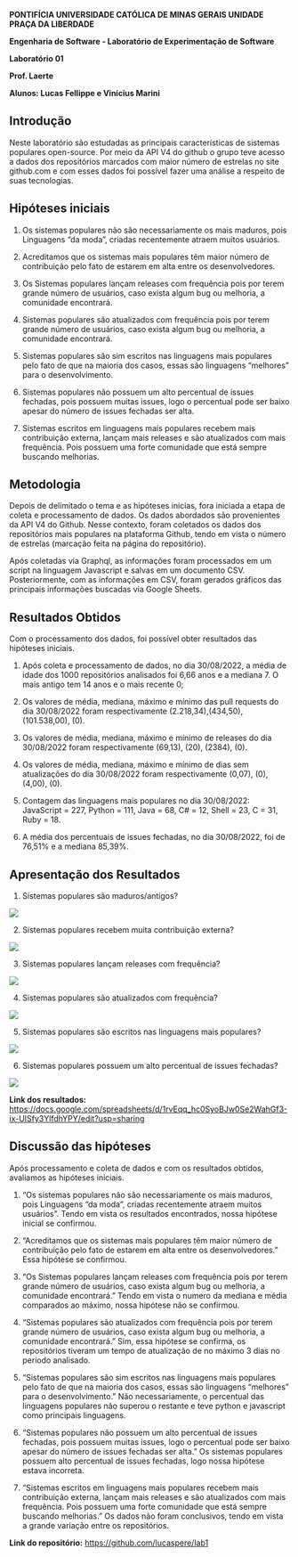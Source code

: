 
**PONTIFÍCIA UNIVERSIDADE CATÓLICA DE MINAS GERAIS UNIDADE PRAÇA DA LIBERDADE**

  

  

**Engenharia de Software - Laboratório de Experimentação de Software**

  

  

**Laboratório 01**

  

  

**Prof. Laerte**

  

  

**Alunos: Lucas Fellippe e Vinícius Marini**

  

  

## Introdução

  

  

Neste laboratório são estudadas as principais características de sistemas populares open-source. Por meio da API V4 do github o grupo teve acesso a dados dos repositórios marcados com maior número de estrelas no site github.com e com esses dados foi possível fazer uma análise a respeito de suas tecnologias.

  

  

## Hipóteses iniciais

  

  

1. Os sistemas populares não são necessariamente os mais maduros, pois Linguagens “da moda”, criadas recentemente atraem muitos usuários.

  

2. Acreditamos que os sistemas mais populares têm maior número de contribuição pelo fato de estarem em alta entre os desenvolvedores.

  

3. Os Sistemas populares lançam releases com frequência pois por terem grande número de usuários, caso exista algum bug ou melhoria, a comunidade encontrará.

  

4. Sistemas populares são atualizados com frequência pois por terem grande número de usuários, caso exista algum bug ou melhoria, a comunidade encontrará.

  

5. Sistemas populares são sim escritos nas linguagens mais populares pelo fato de que na maioria dos casos, essas são linguagens “melhores” para o desenvolvimento.

  

6. Sistemas populares não possuem um alto percentual de issues fechadas, pois possuem muitas issues, logo o percentual pode ser baixo apesar do número de issues fechadas ser alta.

  

7. Sistemas escritos em linguagens mais populares recebem mais contribuição externa, lançam mais releases e são atualizados com mais frequência. Pois possuem uma forte comunidade que está sempre buscando melhorias.

  

  

## Metodologia

  

  

Depois de delimitado o tema e as hipóteses inicias, fora iniciada a etapa de coleta e processamento de dados. Os dados abordados são provenientes da API V4 do Github. Nesse contexto, foram coletados os dados dos repositórios mais populares na plataforma Github, tendo em vista o número de estrelas (marcação feita na página do repositório).

  

  

Após coletadas via Graphql, as informações foram processados em um script na linguagem Javascript e salvas em um documento CSV. Posteriormente, com as informações em CSV, foram gerados gráficos das principais informações buscadas via Google Sheets.

  

  

## Resultados Obtidos

  

  

Com o processamento dos dados, foi possível obter resultados das hipóteses iniciais.

  

  

1. Após coleta e processamento de dados, no dia 30/08/2022, a média de idade dos 1000 repositórios analisados foi 6,66 anos e a mediana 7. O mais antigo tem 14 anos e o mais recente 0;

  

2. Os valores de média, mediana, máximo e mínimo das pull requests do dia 30/08/2022 foram respectivamente (2.218,34),(434,50), (101.538,00), (0).

  

3. Os valores de média, mediana, máximo e mínimo de releases do dia 30/08/2022 foram respectivamente (69,13), (20), (2384), (0).

  

4. Os valores de média, mediana, máximo e mínimo de dias sem atualizações do dia 30/08/2022 foram respectivamente (0,07), (0), (4,00), (0).

  

5. Contagem das linguagens mais populares no dia 30/08/2022: JavaScript = 227, Python = 111, Java = 68, C# = 12, Shell = 23, C = 31, Ruby = 18.

  

6. A média dos percentuais de issues fechadas, no dia 30/08/2022, foi de 76,51% e a mediana 85,39%.

  

## Apresentação dos Resultados

  

  

1. Sistemas populares são maduros/antigos?

  

  

![](https://lh6.googleusercontent.com/ftuu1rOZWvyr1fZ6YKpjm1hqt4F1q9SJuhhuyv5okX7O1PoRvEw8yTEHnLnuHJO5I-Ko3F8jcj4iJ7fLZQMKDf1lA-L2VcCCqCZCOSXkmavXIwrdV6_5I0GDW2TdpGazIV1fVHMf4fkoBkXKtAYlFTU)

  

2. Sistemas populares recebem muita contribuição externa?

![](https://lh6.googleusercontent.com/KrCYO70J4nt81pnARlU5x-G63WzaLRIgr75i1dKlU8svcL3rQCTrpmt1YoJdGMD13BeoJ8gsZ5modXc3U8WOiw5puU8028Isg86QSIwYXxrUgLXI-3EtKYp8eUKMfuhVd49U1Ki-uxMc51VfdmzoqnI)

  

3. Sistemas populares lançam releases com frequência?

![](https://lh5.googleusercontent.com/Uz5eZKFJ-Tmg_4KaUvffzjI5Pq-WIkHpXHweyJMPIS-4a0O1cB3sx_-yNO9_I77JXxOOcww71nPWljrv8vm9jq-0XlUNXT8tadZ6KkIjY_N-EBhP2GihQmNQNLykzEzRC7uZ0vY3QAjU1WWH0fT2dIA)

4. Sistemas populares são atualizados com frequência?

![](https://lh4.googleusercontent.com/G5lA2wgXW1lMvieoUFfkfeeNgLtv4ZJxGs8TC9U3546du_ImqIDIs_JiN7vZkAWjMdgUfbUADPey6vpNnm5wlOmuTo2icXlwBGKIkKk4OfcTYl_oZuE6Ka9OUYAG4f0kSCE-Deqn1wzec6G4RXoClXc)

  

5. Sistemas populares são escritos nas linguagens mais populares?

![](https://lh4.googleusercontent.com/ahdDBZXx_aNljdwRIr7BBplcI10lSHhP-bw8n9UYnxjBf1yepwogg24LrPI6_SyMOmxXGQ9YWCYXH7xoInsHACxPLr8aL1rIHYXKFyYtrLKtLuWADKayYSVWG5NOSQqn96rAYHiI0_Y2LlSC2WwWA4E)

  

6. Sistemas populares possuem um alto percentual de issues fechadas?

  

![](https://lh6.googleusercontent.com/BMsjWywh84MqWffbabC2bPErjr9Vb760NJptApD4Dw5vl2uyyPE_fvndOWftJJDwyooLXA31KlwidSRyd8nKu3XkEa2cMitIXw_i3LtsR5dBSJbLSMHQZtwacnZXAHLc60YGNRWpNuT1kzPWuAQbLNr5BwETaPoT1ndK1tpWZJrilKnWHuB5exqdHg)

  

**Link dos resultados:** https://docs.google.com/spreadsheets/d/1rvEqq_hc0SyoBJw0Se2WahGf3-ix-UISfy3YlfdhYPY/edit?usp=sharing

  

  

## Discussão das hipóteses

  

  

Após processamento e coleta de dados e com os resultados obtidos, avaliamos as hipóteses iniciais.

  

  

1. “Os sistemas populares não são necessariamente os mais maduros, pois Linguagens “da moda”, criadas recentemente atraem muitos usuários”. Tendo em vista os resultados encontrados, nossa hipótese inicial se confirmou.

  

  

2. “Acreditamos que os sistemas mais populares têm maior número de contribuição pelo fato de estarem em alta entre os desenvolvedores.” Essa hipótese se confirmou. 

  

  

3. “Os Sistemas populares lançam releases com frequência pois por terem grande número de usuários, caso exista algum bug ou melhoria, a comunidade encontrará.” Tendo em vista o numero da mediana e média comparados ao máximo, nossa hipótese não se confirmou. 

  

  

4. “Sistemas populares são atualizados com frequência pois por terem grande número de usuários, caso exista algum bug ou melhoria, a comunidade encontrará.” Sim, essa hipótese se confirma, os repositórios tiveram um tempo de atualização de no máximo 3 dias no período analisado.

  

  

5. “Sistemas populares são sim escritos nas linguagens mais populares pelo fato de que na maioria dos casos, essas são linguagens “melhores” para o desenvolvimento.” Não necessariamente, o percentual das linguagens populares não superou o restante e teve python e javascript como principais linguagens.

  

  

6. “Sistemas populares não possuem um alto percentual de issues fechadas, pois possuem muitas issues, logo o percentual pode ser baixo apesar do número de issues fechadas ser alta.” Os sistemas populares possuem alto percentual de issues fechadas, logo nossa hipótese estava incorreta.

  

  

7. “Sistemas escritos em linguagens mais populares recebem mais contribuição externa, lançam mais releases e são atualizados com mais frequência. Pois possuem uma forte comunidade que está sempre buscando melhorias.” Os dados não foram conclusivos, tendo em vista a grande variação entre os repositórios.

  

  

**Link do repositório:** https://github.com/lucaspere/lab1
